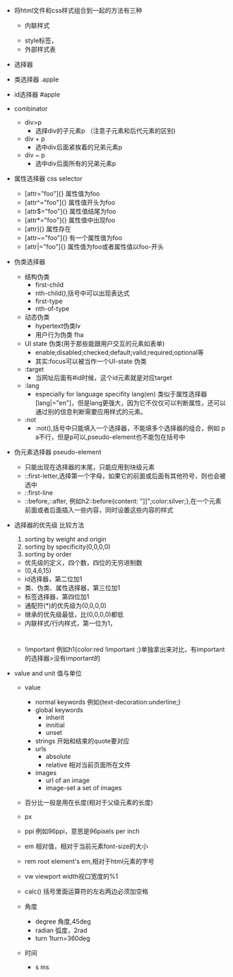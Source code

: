 * 将html文件和css样式组合到一起的方法有三种
  * 内联样式 <p style="color:red">
  * style标签，
  * 外部样式表

* 选择器
* 类选择器 .apple 
* id选择器 #apple
* combinator
  * div>p  
    * 选择div的子元素p 
    （注意子元素和后代元素的区别)
  * div + p 
    * 选中div后面紧挨着的兄弟元素p
  * div ~ p 
    * 选中div后面所有的兄弟元素p
* 属性选择器 css selector
  * \[attr="foo"]{} 属性值为foo
  * \[attr^="foo"]{} 属性值开头为foo
  * \[attr$="foo"]{} 属性值结尾为foo 
  * \[attr\*="foo"]{} 属性值中出现foo
  * \[attr]{} 属性存在
  * \[attr~="foo"]{} 有一个属性值为foo
  * \[attr\|="foo"]{}
     属性值为foo或者属性值以foo-开头

* 伪类选择器 
  * 结构伪类
    * first-child
    * nth-child(),括号中可以出现表达式
    * first-type
    * nth-of-type
  * 动态伪类
    * hypertext伪类lv
    * 用户行为伪类 fha
  * UI state 伪类(用于那些能跟用户交互的元素如表单)
    * enable;disabled;checked;default;valid;required;optional等
    * 其实:focus可以被当作一个UI-state 伪类
  * :target
    * 当网址后面有#id时候，这个id元素就是对应target
  * :lang
    * especially for language specifity
    lang(en) 类似于属性选择器\[lang|="en"]，但是lang更强大，因为它不仅仅可以判断属性，还可以通过别的信息判断需要应用样式的元素。
  * :not
    * :not(),括号中只能填入一个选择器，不能填多个选择器的组合，例如 p a不行，但是p可以,pseudo-element也不能包在括号中

* 伪元素选择器 pseudo-element
  * 只能出现在选择器的末尾，只能应用到块级元素
  * ::first-letter,选择第一个字母，如果它的前面或后面有其他符号，则也会被选中
  * ::first-line
  * ::before,::after, 例如h2::before{content: "]]";color:silver;},在一个元素前面或者后面插入一些内容，同时设置这些内容的样式
 

* 选择器的优先级
  比较方法
  1. sorting by weight and origin
  2. sorting by specificity(0,0,0,0)
  3. sorting by order
  
  * 优先级的定义，四个数，四位的无穷进制数
  * (0,4,6,15)
  * id选择器，第二位加1
  * 类、伪类、属性选择器，第三位加1
  * 标签选择器，第四位加1
  * 通配符(\*)的优先级为(0,0,0,0)
  * 继承的优先级最低，比(0,0,0,0)都低
  * 内联样式/行内样式，第一位为1，<h1 style="color:red">
  * !important 例如h1{color:red !important ;}单独拿出来对比，有important的选择器>没有important的

* value and unit 值与单位
  * value
    * normal keywords
      例如{text-decoration:underline;}
    * global keywords
      * inherit
      * innitial
      * unset
    * strings
      开始和结束的quote要对应
    * urls
      * absolute
      * relative 相对当前页面所在文件
    * images
      * url of an image
      * image-set a set of images
    


  * 百分比一般是用在长度(相对于父级元素的长度)
  * px 
  * ppi 例如96ppi，意思是96pixels per inch
  * em 相对值，相对于当前元素font-size的大小
  * rem root element's em,相对于html元素的字号
  * vw viewport width视口宽度的%1
  * calc() 括号里面运算符的左右两边必须加空格
  * 角度
    * degree 角度,45deg
    * radian 弧度，2rad
    * turn 1turn=360deg
  * 时间
    * s  ms









